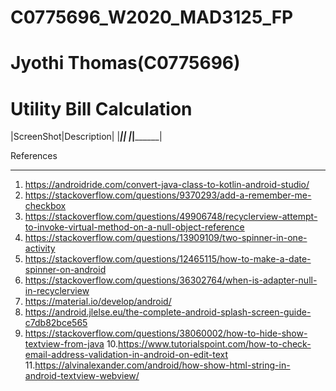 # C0775696_W2020_MAD3125_FP
# Jyothi Thomas(C0775696)

# Utility Bill Calculation

|ScreenShot|Description|
|_________|____________|
|_________|____________|

References
__________
1. https://androidride.com/convert-java-class-to-kotlin-android-studio/
2. https://stackoverflow.com/questions/9370293/add-a-remember-me-checkbox
3. https://stackoverflow.com/questions/49906748/recyclerview-attempt-to-invoke-virtual-method-on-a-null-object-reference
4. https://stackoverflow.com/questions/13909109/two-spinner-in-one-activity
5. https://stackoverflow.com/questions/12465115/how-to-make-a-date-spinner-on-android
6. https://stackoverflow.com/questions/36302764/when-is-adapter-null-in-recyclerview
7. https://material.io/develop/android/
8. https://android.jlelse.eu/the-complete-android-splash-screen-guide-c7db82bce565
9. https://stackoverflow.com/questions/38060002/how-to-hide-show-textview-from-java
10.https://www.tutorialspoint.com/how-to-check-email-address-validation-in-android-on-edit-text
11.https://alvinalexander.com/android/how-show-html-string-in-android-textview-webview/

